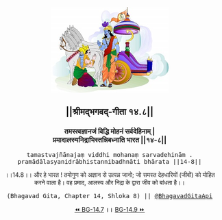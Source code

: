 <center><img src="../../asset/BG.png" alt="#API #bhagavadgitaapi #slok #nodejs #js #api #gitaapi #krishna #hinduism #vedic #ISKCON #shreemadbhagavadgita #technology"/>
<h2>||श्रीमद्‍भगवद्‍-गीता १४.८||</h2>
<h3>तमस्त्वज्ञानजं विद्धि मोहनं सर्वदेहिनाम् |<br/>प्रमादालस्यनिद्राभिस्तन्निबध्नाति भारत ||१४-८||</h3>
<pre>tamastvajñānajaṃ viddhi mohanaṃ sarvadehinām .<br/>pramādālasyanidrābhistannibadhnāti bhārata ||14-8||</pre>
<p>।।14.8।। और हे भारत ! तमोगुण को अज्ञान से उत्पन्न जानो; जो समस्त देहधारियों (जीवों) को मोहित करने वाला है। वह प्रमाद, आलस्य और निद्रा के द्वारा जीव को बांधता है।।</p>
<pre>(Bhagavad Gita, Chapter 14, Shloka 8) || <a href="https://twitter.com/bhagavadgitaapi">@BhagavadGitaApi</a></pre><a href="../../14/7">⏪  BG-14.7</a><b>        ।।        </b><a href="../../14/9">BG-14.9  ⏩</a></center></center>